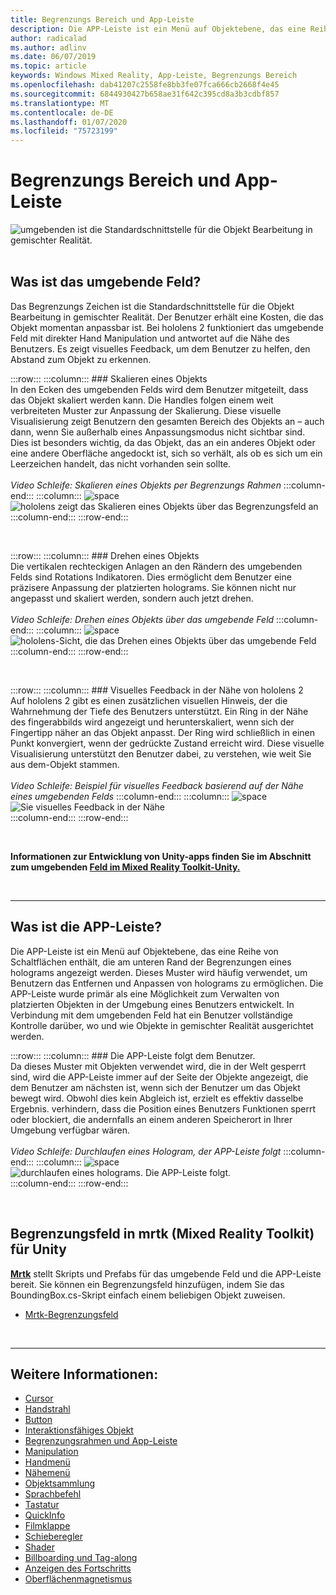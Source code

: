 ```yaml
---
title: Begrenzungs Bereich und App-Leiste
description: Die APP-Leiste ist ein Menü auf Objektebene, das eine Reihe von Schaltflächen enthält, die am unteren Rand der Begrenzungen eines holograms angezeigt werden.
author: radicalad
ms.author: adlinv
ms.date: 06/07/2019
ms.topic: article
keywords: Windows Mixed Reality, App-Leiste, Begrenzungs Bereich
ms.openlocfilehash: dab41207c2558fe8bb3fe07fca666cb2668f4e45
ms.sourcegitcommit: 6844930427b658ae31f642c395cd8a3b3cdbf857
ms.translationtype: MT
ms.contentlocale: de-DE
ms.lasthandoff: 01/07/2020
ms.locfileid: "75723199"
---
```

# <a name="bounding-box-and-app-bar"></a>Begrenzungs Bereich und App-Leiste
![umgebenden ist die Standardschnittstelle für die Objekt Bearbeitung in gemischter Realität.](images/UX/UX_Hero_BoundingBox.jpg)<br>
<br>

## <a name="what-is-the-bounding-box"></a>Was ist das umgebende Feld?

Das Begrenzungs Zeichen ist die Standardschnittstelle für die Objekt Bearbeitung in gemischter Realität. Der Benutzer erhält eine Kosten, die das Objekt momentan anpassbar ist. Bei hololens 2 funktioniert das umgebende Feld mit direkter Hand Manipulation und antwortet auf die Nähe des Benutzers. Es zeigt visuelles Feedback, um dem Benutzer zu helfen, den Abstand zum Objekt zu erkennen.

:::row:::
    :::column:::
        ### <a name="scaling-an-objectbr"></a>Skalieren eines Objekts<br>
        In den Ecken des umgebenden Felds wird dem Benutzer mitgeteilt, dass das Objekt skaliert werden kann. Die Handles folgen einem weit verbreiteten Muster zur Anpassung der Skalierung. Diese visuelle Visualisierung zeigt Benutzern den gesamten Bereich des Objekts an – auch dann, wenn Sie außerhalb eines Anpassungsmodus nicht sichtbar sind. Dies ist besonders wichtig, da das Objekt, das an ein anderes Objekt oder eine andere Oberfläche angedockt ist, sich so verhält, als ob es sich um ein Leerzeichen handelt, das nicht vorhanden sein sollte.<br>
        <br>
        *Video Schleife: Skalieren eines Objekts per Begrenzungs Rahmen*
    :::column-end:::
        :::column:::
        ![space](images/spacer-20x582.png)<br>
       ![hololens zeigt das Skalieren eines Objekts über das Begrenzungsfeld an](images/HoloLens2_BoundingBox.gif)<br>
    :::column-end:::
:::row-end:::

<br>

:::row:::
    :::column:::
        ### <a name="rotating-an-objectbr"></a>Drehen eines Objekts<br>
        Die vertikalen rechteckigen Anlagen an den Rändern des umgebenden Felds sind Rotations Indikatoren. Dies ermöglicht dem Benutzer eine präzisere Anpassung der platzierten holograms. Sie können nicht nur angepasst und skaliert werden, sondern auch jetzt drehen.<br>
        <br>
        *Video Schleife: Drehen eines Objekts über das umgebende Feld*
    :::column-end:::
        :::column:::
        ![space](images/spacer-20x582.png)<br>
       ![hololens-Sicht, die das Drehen eines Objekts über das umgebende Feld](images/HoloLens2_BoundingBox_Rotate.gif)<br>
    :::column-end:::
:::row-end:::

<br>

:::row:::
    :::column:::
        ### <a name="visual-feedback-on-hand-proximity-on-hololens-2br"></a>Visuelles Feedback in der Nähe von hololens 2<br>
        Auf hololens 2 gibt es einen zusätzlichen visuellen Hinweis, der die Wahrnehmung der Tiefe des Benutzers unterstützt. Ein Ring in der Nähe des fingerabbilds wird angezeigt und herunterskaliert, wenn sich der Fingertipp näher an das Objekt anpasst. Der Ring wird schließlich in einen Punkt konvergiert, wenn der gedrückte Zustand erreicht wird. Diese visuelle Visualisierung unterstützt den Benutzer dabei, zu verstehen, wie weit Sie aus dem-Objekt stammen.<br>
        <br>
        *Video Schleife: Beispiel für visuelles Feedback basierend auf der Nähe eines umgebenden Felds*
    :::column-end:::
        :::column:::
        ![space](images/spacer-20x582.png)<br>
       ![Sie visuelles Feedback in der Nähe](images/HoloLens2_Proximity.gif)<br>
    :::column-end:::
:::row-end:::

<br>

**Informationen zur Entwicklung von Unity-apps finden Sie im Abschnitt zum umgebenden [Feld im Mixed Reality Toolkit-Unity.](https://microsoft.github.io/MixedRealityToolkit-Unity/Documentation/README_BoundingBox.html)**

<br>

---

## <a name="what-is-the-app-bar"></a>Was ist die APP-Leiste?

Die APP-Leiste ist ein Menü auf Objektebene, das eine Reihe von Schaltflächen enthält, die am unteren Rand der Begrenzungen eines holograms angezeigt werden. Dieses Muster wird häufig verwendet, um Benutzern das Entfernen und Anpassen von holograms zu ermöglichen. Die APP-Leiste wurde primär als eine Möglichkeit zum Verwalten von platzierten Objekten in der Umgebung eines Benutzers entwickelt. In Verbindung mit dem umgebenden Feld hat ein Benutzer vollständige Kontrolle darüber, wo und wie Objekte in gemischter Realität ausgerichtet werden.

:::row:::
    :::column:::
        ### <a name="the-app-bar-follows-the-userbr"></a>Die APP-Leiste folgt dem Benutzer.<br>
        Da dieses Muster mit Objekten verwendet wird, die in der Welt gesperrt sind, wird die APP-Leiste immer auf der Seite der Objekte angezeigt, die dem Benutzer am nächsten ist, wenn sich der Benutzer um das Objekt bewegt wird. Obwohl dies kein Abgleich ist, erzielt es effektiv dasselbe Ergebnis. verhindern, dass die Position eines Benutzers Funktionen sperrt oder blockiert, die andernfalls an einem anderen Speicherort in Ihrer Umgebung verfügbar wären. <br>
        <br>
        *Video Schleife: Durchlaufen eines Hologram, der APP-Leiste folgt*
    :::column-end:::
        :::column:::
        ![space](images/spacer-20x582.png)<br>
       ![durchlaufen eines holograms. Die APP-Leiste folgt.](images/HoloLens2_AppBarFollowing.gif)<br>
    :::column-end:::
:::row-end:::

<br>


## <a name="bounding-box-in-mrtk-mixed-reality-toolkit-for-unity"></a>Begrenzungsfeld in mrtk (Mixed Reality Toolkit) für Unity
**[Mrtk](https://github.com/Microsoft/MixedRealityToolkit-Unity)** stellt Skripts und Prefabs für das umgebende Feld und die APP-Leiste bereit. Sie können ein Begrenzungsfeld hinzufügen, indem Sie das BoundingBox.cs-Skript einfach einem beliebigen Objekt zuweisen.

* [Mrtk-Begrenzungsfeld](https://microsoft.github.io/MixedRealityToolkit-Unity/Documentation/README_BoundingBox.html)


<br>

---


## <a name="see-also"></a>Weitere Informationen:

* [Cursor](cursors.md)
* [Handstrahl](point-and-commit.md)
* [Button](button.md)
* [Interaktionsfähiges Objekt](interactable-object.md)
* [Begrenzungsrahmen und App-Leiste](app-bar-and-bounding-box.md)
* [Manipulation](direct-manipulation.md)
* [Handmenü](hand-menu.md)
* [Nähemenü](near-menu.md)
* [Objektsammlung](object-collection.md)
* [Sprachbefehl](voice-input.md)
* [Tastatur](keyboard.md)
* [QuickInfo](tooltip.md)
* [Filmklappe](slate.md)
* [Schieberegler](slider.md)
* [Shader](shader.md)
* [Billboarding und Tag-along](billboarding-and-tag-along.md)
* [Anzeigen des Fortschritts](progress.md)
* [Oberflächenmagnetismus](surface-magnetism.md)
